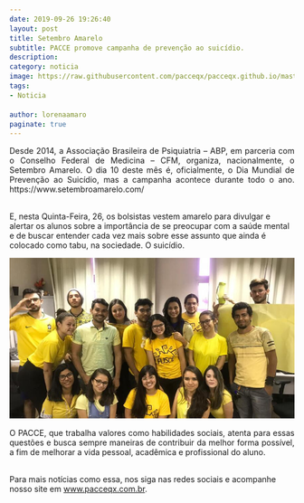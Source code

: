 ```yaml
---
date: 2019-09-26 19:26:40
layout: post
title: Setembro Amarelo
subtitle: PACCE promove campanha de prevenção ao suicídio.
description: 
category: noticia
image: https://raw.githubusercontent.com/pacceqx/pacceqx.github.io/master/assets/pic/2019-09-26/capa.png
tags:
- Noticia

author: lorenaamaro
paginate: true
---
```

<p style="text-align: justify">
Desde 2014, a Associação Brasileira de Psiquiatria – ABP, em parceria com o Conselho Federal de Medicina – CFM, organiza, nacionalmente, o Setembro Amarelo. O dia 10 deste mês é, oficialmente, o Dia Mundial de Prevenção ao Suicídio, mas a campanha acontece durante todo o ano. https://www.setembroamarelo.com/<br><br>

E, nesta Quinta-Feira, 26, os bolsistas vestem amarelo para divulgar e alertar os alunos sobre a importância de se preocupar com a saúde mental e de buscar entender cada vez mais sobre esse assunto que ainda é colocado como tabu, na sociedade. O suicídio.
</p>

![](https://raw.githubusercontent.com/pacceqx/pacceqx.github.io/master/assets/pic/2019-09-26/img1.jpeg)

<p style = "text-align: justify">
O PACCE, que trabalha valores como habilidades sociais, atenta para essas questões e busca sempre maneiras de contribuir da melhor forma possível, a fim de melhorar a vida pessoal, acadêmica e profissional do aluno. <br><br>

Para mais notícias como essa, nos siga nas redes sociais e acompanhe nosso site em www.pacceqx.com.br.
</p>
